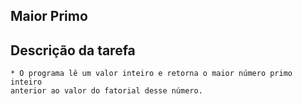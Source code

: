 ## Maior Primo
## Descrição da tarefa
    * O programa lê um valor inteiro e retorna o maior número primo inteiro
    anterior ao valor do fatorial desse número.